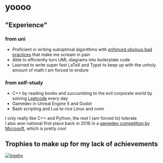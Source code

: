 # yoooo

## "Experience"
### from uni
- Proficient in writing suboptimal algorithms with [enforced obvious bad practices](https://github.com/Lothiard/elte-cs-bsc/blob/main/1/Programming/telepules_valamikor_maximalis_homerseklettel/magas_szint%C5%B1/Program.cs) that make me scream in pain
- Able to efficiently turn UML diagrams into boilerplate code 
- Learned to write super fast LaTeX and Typst to keep up with the unholy amount of math I am forced to endure

### from self-study
- C++ by reading books and succumbing to the evil corporate world by solving [Leetcode](https://leetcode.com/u/Lothiard/) every day
- Gamedev in Unreal Engine 5 and Godot
- Bash scripting and Lua to rice Linux and nvim

I only really like C++ and Python; the rest I (am forced to) tolerate  
I also won national first place back in 2016 in a [gamedev competition by Microsoft](https://www.pcwplus.hu/szoftver/veget-ert-elso-kodu-kupa-221476.html), which is pretty cool

## Trophies to make up for my lack of achievements

[![trophy](https://trophygh.kolioaris.xyz/?username=Lothiard&theme=aura&rank=-?,-C)](https://github.com/ryo-ma/github-profile-trophy)
